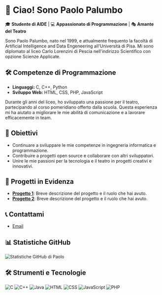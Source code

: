 # 👋 Ciao! Sono Paolo Palumbo

🎓 **Studente di AIDE** | 💻 **Appassionato di Programmazione** | 🎭 **Amante del Teatro**

Sono Paolo Palumbo, nato nel 1999, e attualmente frequento la facoltà di Artificial Intelligence and Data Engeneering all'Università di Pisa. Mi sono diplomato al liceo Carlo Lorenzini di Pescia nell'indirizzo Scientifico con opzione Scienze Applicate.

## 🛠️ Competenze di Programmazione
- **Linguaggi:** C, C++, Python
- **Sviluppo Web:** HTML, CSS, PHP, JavaScript

Durante gli anni del liceo, ho sviluppato una passione per il teatro, partecipando al corso pomeridiano offerto dalla scuola. Questa esperienza mi ha aiutato a migliorare le mie abilità di comunicazione e a lavorare efficacemente in team.

## 🎯 Obiettivi
- Continuare a sviluppare le mie competenze in ingegneria informatica e programmazione.
- Contribuire a progetti open source e collaborare con altri sviluppatori.
- Unire le mie passioni per la tecnologia e il teatro in progetti creativi e innovativi.

## 📂 Progetti in Evidenza
- [**Progetto 1**](link_progetto): Breve descrizione del progetto e il ruolo che hai avuto.
- [**Progetto 2**](link_progetto): Breve descrizione del progetto e il ruolo che hai avuto.

## 📞 Contattami
- [Email](mailto:paol.palumbo@gmail.com)

## 📊 Statistiche GitHub

![Statistiche GitHub di Paolo](https://github-readme-stats.vercel.app/api?username=paolpal&show_icons=true&theme=radical)

## 🛠️ Strumenti e Tecnologie

![C](https://img.shields.io/badge/C-00599C?style=for-the-badge&logo=c&logoColor=white)
![C++](https://img.shields.io/badge/C++-00599C?style=for-the-badge&logo=c%2B%2B&logoColor=white)
![Java](https://img.shields.io/badge/Java-007396?style=for-the-badge&logo=java&logoColor=white)
![HTML](https://img.shields.io/badge/HTML-E34F26?style=for-the-badge&logo=html5&logoColor=white)
![CSS](https://img.shields.io/badge/CSS-1572B6?style=for-the-badge&logo=css3&logoColor=white)
![JavaScript](https://img.shields.io/badge/JavaScript-F7DF1E?style=for-the-badge&logo=javascript&logoColor=black)
![PHP](https://img.shields.io/badge/PHP-777BB4?style=for-the-badge&logo=php&logoColor=white)

